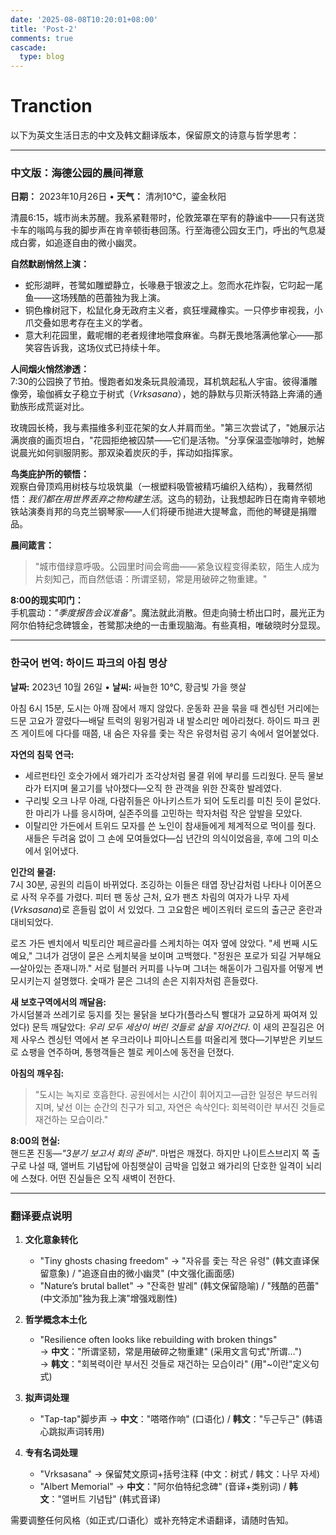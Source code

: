 ```yaml
---
date: '2025-08-08T10:20:01+08:00'
title: 'Post-2'
comments: true
cascade:
  type: blog
---
```


# Tranction
以下为英文生活日志的中文及韩文翻译版本，保留原文的诗意与哲学思考：

---

### **中文版：海德公园的晨间禅意**  
**日期：** 2023年10月26日 • **天气：** 清冽10℃，鎏金秋阳  

清晨6:15，城市尚未苏醒。我系紧鞋带时，伦敦笼罩在罕有的静谧中——只有送货卡车的嗡鸣与我的脚步声在肯辛顿街巷回荡。行至海德公园女王门，呼出的气息凝成白雾，如追逐自由的微小幽灵。  

**自然默剧悄然上演：**  
- 蛇形湖畔，苍鹭如雕塑静立，长喙悬于银波之上。忽而水花炸裂，它叼起一尾鱼——这场残酷的芭蕾独为我上演。  
- 铜色橡树冠下，松鼠化身无政府主义者，疯狂埋藏橡实。一只停步审视我，小爪交叠如思考存在主义的学者。  
- 意大利花园里，戴呢帽的老者规律地喂食麻雀。鸟群无畏地落满他掌心——那笑容告诉我，这场仪式已持续十年。  

**人间烟火悄然渗透：**  
7:30的公园换了节拍。慢跑者如发条玩具般涌现，耳机筑起私人宇宙。彼得潘雕像旁，瑜伽裤女子稳立于树式（*Vrksasana*），她的静默与贝斯沃特路上奔涌的通勤族形成荒诞对比。  

玫瑰园长椅，我与素描维多利亚花架的女人并肩而坐。"第三次尝试了，"她展示沾满炭痕的画页坦白，"花园拒绝被囚禁——它们是活物。"分享保温壶咖啡时，她解说晨光如何驯服阴影。那双染着炭灰的手，挥动如指挥家。  

**鸟类庇护所的顿悟：**  
观察白骨顶鸡用树枝与垃圾筑巢（一根塑料吸管被精巧编织入结构），我蓦然彻悟：*我们都在用世界丢弃之物构建生活*。这鸟的韧劲，让我想起昨日在南肯辛顿地铁站演奏肖邦的乌克兰钢琴家——人们将硬币抛进大提琴盒，而他的琴键是捐赠品。  

**晨间箴言：**  
> "城市借绿意呼吸。公园里时间会弯曲——紧急议程变得柔软，陌生人成为片刻知己，而自然低语：所谓坚韧，常是用破碎之物重建。"  

**8:00的现实叩门：**  
手机震动：*"季度报告会议准备"*。魔法就此消散。但走向骑士桥出口时，晨光正为阿尔伯特纪念碑镀金，苍鹭那决绝的一击重现脑海。有些真相，唯破晓时分显现。  

---  
### **한국어 번역: 하이드 파크의 아침 명상**  
**날짜:** 2023년 10월 26일 • **날씨:** 싸늘한 10°C, 황금빛 가을 햇살  

아침 6시 15분, 도시는 아깨 잠에서 깨지 않았다. 운동화 끈을 묶을 때 켄싱턴 거리에는 드문 고요가 깔렸다—배달 트럭의 윙윙거림과 내 발소리만 메아리쳤다. 하이드 파크 퀸즈 게이트에 다다를 때쯤, 내 숨은 자유를 좇는 작은 유령처럼 공기 속에서 얼어붙었다.  

**자연의 침묵 연극:**  
- 세르펀타인 호숫가에서 왜가리가 조각상처럼 물결 위에 부리를 드리웠다. 문득 물보라가 터지며 물고기를 낚아챘다—오직 한 관객을 위한 잔혹한 발레였다.  
- 구리빛 오크 나무 아래, 다람쥐들은 아나키스트가 되어 도토리를 미친 듯이 묻었다. 한 마리가 나를 응시하며, 실존주의를 고민하는 학자처럼 작은 앞발을 모았다.  
- 이탈리안 가든에서 트위드 모자를 쓴 노인이 참새들에게 체계적으로 먹이를 줬다. 새들은 두려움 없이 그 손에 모여들었다—십 년간의 의식이었음을, 후에 그의 미소에서 읽어냈다.  

**인간의 물결:**  
7시 30분, 공원의 리듬이 바뀌었다. 조깅하는 이들은 태엽 장난감처럼 나타나 이어폰으로 사적 우주를 가렸다. 피터 팬 동상 근처, 요가 팬츠 차림의 여자가 나무 자세(*Vrksasana*)로 흔들림 없이 서 있었다. 그 고요함은 베이즈워터 로드의 출근군 혼란과 대비되었다.  

로즈 가든 벤치에서 빅토리안 페르골라를 스케치하는 여자 옆에 앉았다. "세 번째 시도예요," 그녀가 검댕이 묻은 스케치북을 보이며 고백했다. "정원은 포로가 되길 거부해요—살아있는 존재니까." 서로 텀블러 커피를 나누며 그녀는 해돋이가 그림자를 어떻게 변모시키는지 설명했다. 숯때가 묻은 그녀의 손은 지휘자처럼 흔들렸다.  

**새 보호구역에서의 깨달음:**  
가시덤불과 쓰레기로 둥지를 짓는 물닭을 보다가(플라스틱 빨대가 교묘하게 짜여져 있었다) 문득 깨달았다: *우리 모두 세상이 버린 것들로 삶을 지어간다*. 이 새의 끈질김은 어제 사우스 켄싱턴 역에서 본 우크라이나 피아니스트를 떠올리게 했다—기부받은 키보드로 쇼팽을 연주하며, 통행객들은 첼로 케이스에 동전을 던졌다.  

**아침의 깨우침:**  
> "도시는 녹지로 호흡한다. 공원에서는 시간이 휘어지고—급한 일정은 부드러워지며, 낯선 이는 순간의 친구가 되고, 자연은 속삭인다: 회복력이란 부서진 것들로 재건하는 모습이라."  

**8:00의 현실:**  
핸드폰 진동—*"3분기 보고서 회의 준비"*. 마법은 깨졌다. 하지만 나이트스브리지 쪽 출구로 나설 때, 앨버트 기념탑에 아침햇살이 금박을 입혔고 왜가리의 단호한 일격이 뇌리에 스쳤다. 어떤 진실들은 오직 새벽이 전한다.  

---

### **翻译要点说明**  
1. **文化意象转化**  
   - "Tiny ghosts chasing freedom" → "자유를 좇는 작은 유령" (韩文直译保留意象) / "追逐自由的微小幽灵" (中文强化画面感)  
   - "Nature’s brutal ballet" → "잔혹한 발레" (韩文保留隐喻) / "残酷的芭蕾" (中文添加"独为我上演"增强戏剧性)  

2. **哲学概念本土化**  
   - "Resilience often looks like rebuilding with broken things"  
     → **中文**："所谓坚韧，常是用破碎之物重建" (采用文言句式"所谓...")  
     → **韩文**："회복력이란 부서진 것들로 재건하는 모습이라" (用"~이란"定义句式)  

3. **拟声词处理**  
   - "Tap-tap"脚步声 → **中文**："嗒嗒作响" (口语化) / **韩文**："두근두근" (韩语心跳拟声词转用)  

4. **专有名词处理**  
   - "Vrksasana" → 保留梵文原词+括号注释 (中文：树式 / 韩文：나무 자세)  
   - "Albert Memorial" → **中文**："阿尔伯特纪念碑" (音译+类别词) / **韩文**："앨버트 기념탑" (韩式音译)  

需要调整任何风格（如正式/口语化）或补充特定术语翻译，请随时告知。
